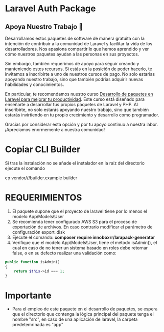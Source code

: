 # Laravel Auth Package

## Apoya Nuestro Trabajo 🙌

Desarrollamos estos paquetes de software de manera gratuita con la intención de contribuir a la comunidad de Laravel y facilitar la vida de los desarrolladores. Nos apasiona compartir lo que hemos aprendido y ver cómo nuestros paquetes ayudan a las personas en sus proyectos.

Sin embargo, también requerimos de apoyo para seguir creando y manteniendo estos recursos. Si estás en la posición de poder hacerlo, te invitamos a inscribirte a uno de nuestros cursos de pago. No solo estarías apoyando nuestro trabajo, sino que también podrías adquirir nuevas habilidades y conocimientos.

En particular, te recomendamos nuestro curso [Desarrollo de paquetes en Laravel para mejorar tu productividad](https://laravelers.com/course/275). Este curso está diseñado para enseñarte a desarrollar tus propios paquetes de Laravel y PHP. Al inscribirte, no solo estarás apoyando nuestro trabajo, sino que también estarás invirtiendo en tu propio crecimiento y desarrollo como programador.

Gracias por considerar esta opción y por tu apoyo continuo a nuestra labor. ¡Apreciamos enormemente a nuestra comunidad!

# Copiar CLI Builder

Si tras la instalación no se añade el instalador en la raíz del directorio ejecute el comando

cp vendor/<vendor>/<package>/builder.example builder

# REQUERIMIENTOS

 1. El paquete supone que el proyecto de laravel tiene por lo menos el modelo App\Models\User
 2. Se recomienda tener configurado AWS S3 para el proceso de exportación de archivos. En caso contrario modificar el parámetro de configuración export_disk
 3. Ejecute el comando: **composer require innoboxrr/larapack-generator**
 4. Verifique que el modelo App\Models\User, tiene el método isAdmin(), el cual en caso de no tener un sistema basado en roles debe retornar false, o en su defecto realizar una validación como:

```php 
public function isAdmin()
{
	return $this->id === 1;
}
```

# Importante
 -  Para el empleo de este paquete en el desarrollo de paquetes, se espera que el directorio que contenga la lógica principal del paquete tenga el nombre "src", en caso de una aplicación de laravel, la carpeta predetemrinada es "app"


